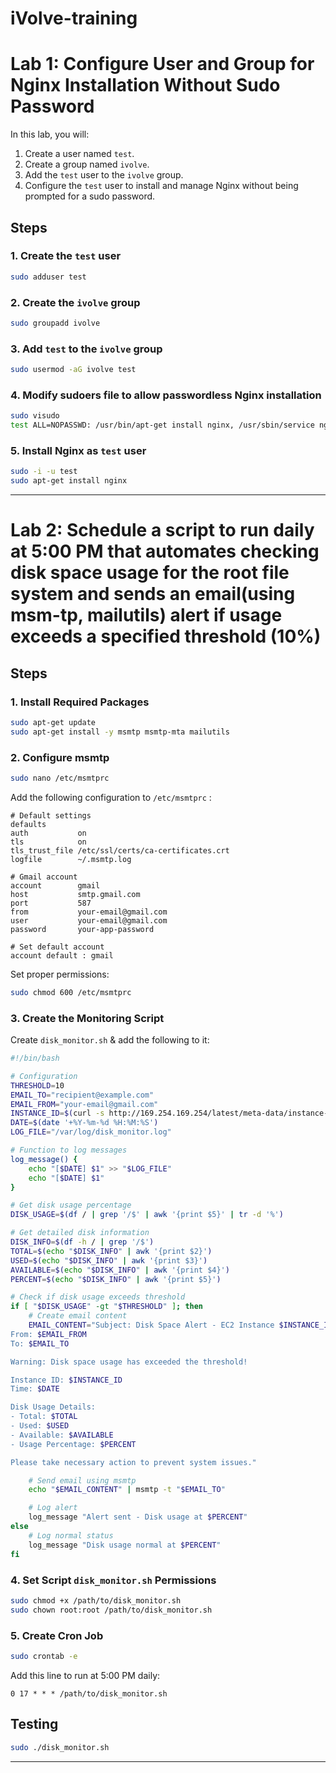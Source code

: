 # iVolve-training

# Lab 1: Configure User and Group for Nginx Installation Without Sudo Password

In this lab, you will:
1. Create a user named `test`.
2. Create a group named `ivolve`.
3. Add the `test` user to the `ivolve` group.
4. Configure the `test` user to install and manage Nginx without being prompted for a sudo password.

## Steps

### 1. Create the `test` user
```bash
sudo adduser test
```

### 2. Create the `ivolve` group
```bash
sudo groupadd ivolve
```

### 3. Add `test` to the `ivolve` group
```bash
sudo usermod -aG ivolve test
```

### 4. Modify sudoers file to allow passwordless Nginx installation
```bash
sudo visudo
test ALL=NOPASSWD: /usr/bin/apt-get install nginx, /usr/sbin/service nginx *
```

### 5. Install Nginx as `test` user
```bash
sudo -i -u test
sudo apt-get install nginx
```

---

# Lab 2: Schedule a script to run daily at 5:00 PM that automates checking disk space usage for the root file system and sends an email(using msm-tp, mailutils) alert if usage exceeds a specified threshold (10%)

## Steps

### 1. Install Required Packages
```bash
sudo apt-get update
sudo apt-get install -y msmtp msmtp-mta mailutils
```

### 2. Configure msmtp
```bash
sudo nano /etc/msmtprc
```
Add the following configuration to `/etc/msmtprc` :
```
# Default settings
defaults
auth           on
tls            on
tls_trust_file /etc/ssl/certs/ca-certificates.crt
logfile        ~/.msmtp.log

# Gmail account
account        gmail
host           smtp.gmail.com
port           587
from           your-email@gmail.com
user           your-email@gmail.com
password       your-app-password

# Set default account
account default : gmail
```
Set proper permissions:
```bash
sudo chmod 600 /etc/msmtprc
```

### 3. Create the Monitoring Script
Create `disk_monitor.sh` & add the following to it:
```bash
#!/bin/bash

# Configuration
THRESHOLD=10
EMAIL_TO="recipient@example.com"
EMAIL_FROM="your-email@gmail.com"
INSTANCE_ID=$(curl -s http://169.254.169.254/latest/meta-data/instance-id)
DATE=$(date '+%Y-%m-%d %H:%M:%S')
LOG_FILE="/var/log/disk_monitor.log"

# Function to log messages
log_message() {
    echo "[$DATE] $1" >> "$LOG_FILE"
    echo "[$DATE] $1"
}

# Get disk usage percentage
DISK_USAGE=$(df / | grep '/$' | awk '{print $5}' | tr -d '%')

# Get detailed disk information
DISK_INFO=$(df -h / | grep '/$')
TOTAL=$(echo "$DISK_INFO" | awk '{print $2}')
USED=$(echo "$DISK_INFO" | awk '{print $3}')
AVAILABLE=$(echo "$DISK_INFO" | awk '{print $4}')
PERCENT=$(echo "$DISK_INFO" | awk '{print $5}')

# Check if disk usage exceeds threshold
if [ "$DISK_USAGE" -gt "$THRESHOLD" ]; then
    # Create email content
    EMAIL_CONTENT="Subject: Disk Space Alert - EC2 Instance $INSTANCE_ID
From: $EMAIL_FROM
To: $EMAIL_TO

Warning: Disk space usage has exceeded the threshold!

Instance ID: $INSTANCE_ID
Time: $DATE

Disk Usage Details:
- Total: $TOTAL
- Used: $USED
- Available: $AVAILABLE
- Usage Percentage: $PERCENT

Please take necessary action to prevent system issues."

    # Send email using msmtp
    echo "$EMAIL_CONTENT" | msmtp -t "$EMAIL_TO"

    # Log alert
    log_message "Alert sent - Disk usage at $PERCENT"
else
    # Log normal status
    log_message "Disk usage normal at $PERCENT"
fi
```

### 4. Set Script `disk_monitor.sh` Permissions
```bash
sudo chmod +x /path/to/disk_monitor.sh
sudo chown root:root /path/to/disk_monitor.sh
```

### 5. Create Cron Job
```bash
sudo crontab -e
```
Add this line to run at 5:00 PM daily:
```
0 17 * * * /path/to/disk_monitor.sh
```

## Testing
```bash
sudo ./disk_monitor.sh
```

---





